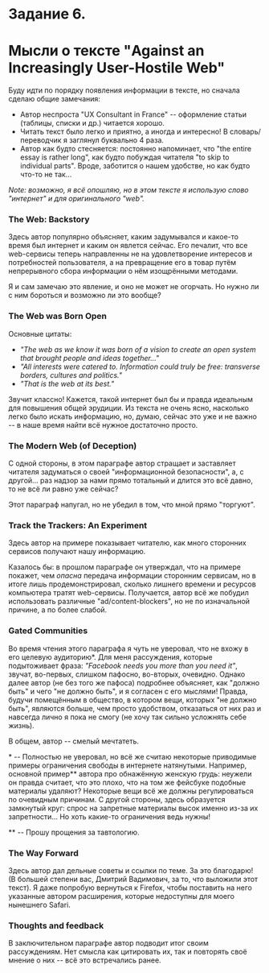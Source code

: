 # Задание 6.
# Мысли о тексте "Against an Increasingly User-Hostile Web"
 
Буду идти по порядку появления информации в тексте, но сначала сделаю общие замечания:
- Автор неспроста "UX Consultant in France" -- оформление статьи (таблицы, списки и др.) читается хорошо.
- Читать текст было легко и приятно, а иногда и интересно! В словарь/переводчик я заглянул буквально 4 раза.
- Автор как будто стесняется: постоянно напоминает, что "the entire essay is rather long", как будто побуждая читателя "to skip to individual parts". Вроде, заботится о нашем удобстве, но как будто что-то не так...

*Note: возможно, я всё опошляю, но в этом тексте я использую слово "интернет" и для оригинального "web".*


### The Web: Backstory

Здесь автор популярно объясняет, каким задумывался и какое-то время был интернет и каким он явлется сейчас. Его печалит, что все web-сервисы теперь направленны не на удовлетворение интересов и потребностей пользователя, а на превращение его в товар путём непрерывного сбора информации о нём изощрёнными методами.

Я и сам замечаю это явление, и оно не может не огорчать. Но нужно ли с ним бороться и возможно ли это вообще?


### The Web was Born Open

Основные цитаты:
- *"The web as we know it was born of a vision to create an open system that brought people and ideas together..."*
- *"All interests were catered to. Information could truly be free: transverse borders, cultures and politics."*
- *"That is the web at its best."*

Звучит классно! Кажется, такой интернет был бы и правда идеальным для повышения общей эрудиции. Из текста не очень ясно, насколько легко было искать информацию, но, думаю, сейчас это уже и не важно -- в наше время найти всё нужное достаточно просто.


### The Modern Web (of Deception)

С одной стороны, в этом параграфе автор стращает и заставляет читателя задуматься о своей "информационной безопасности", а, с другой... раз надзор за нами прямо тотальный и длится это всё давно, то не всё ли равно уже сейчас?

Этот параграф напугал, но не убедил в том, что мной прямо "торгуют".


### Track the Trackers: An Experiment

Здесь автор на примере показывает читателю, как много сторонних сервисов получают нашу информацию.

Казалось бы: в прошлом параграфе он утверждал, что на примере покажет, чем *опасна* передача информации сторонним сервисам, но в итоге лишь продемонстрировал, сколько лишнего времени и ресурсов компьютера тратят web-сервисы. Получается, автор всё же побудил использовать различные "ad/content-blockers", но не по изначальной причине, а по более слабой.


### Gated Communities

Во время чтения этого параграфа я чуть не уверовал, что не вхожу в его целевую аудиторию\*. Для меня рассуждения, которые подытоживает фраза: *"Facebook needs you more than you need it"*, звучат, во-первых, слишком пафосно, во-вторых, очевидно. Однако далее автор (не без того же пафоса) подробнее объясняет, как "должно быть" и чего "не должно быть", и я согласен с его мыслями! Правда, будучи помещённым в общество, в котором вещи, которых "не должно быть", являются больше, чем просто удобством, отказаться от них раз и навсегда лично я пока не смогу (не хочу так сильно усложнять себе жизнь).

В общем, автор -- смелый мечтатеть.

\* -- Полностью не уверовал, но всё же считаю некоторые приводимые примеры ограничения свободы в интернете натянутыми. Например, основной пример\*\* автора про обнажённую женскую грудь: неужели он правда считает, что это плохо, что на том же фейсбуке подобные материалы удаляют? Некоторые вещи всё же должны регулироваться по очевидным причинам. С другой стороны, здесь образуется замкнутый круг: спрос на запретные материалы высок именно из-за их запретности... Но хоть какие-то ограничения ведь нужны!

\*\* -- Прошу прощения за тавтологию.


### The Way Forward

Здесь автор дал дельные советы и ссылки по теме. За это благодарю! (В большей степени вас, Дмитрий Вадимович, за то, что выложили этот текст). Я даже попробую вернуться к Firefox, чтобы поставить на него указанные автором расширения, которые недоступны для моего нынешнего Safari.


### Thoughts and feedback

В заключительном параграфе автор подводит итог своим рассуждениям. Нет смысла как цитировать их, так и повторять своё мнение о них -- всё это встречались ранее.